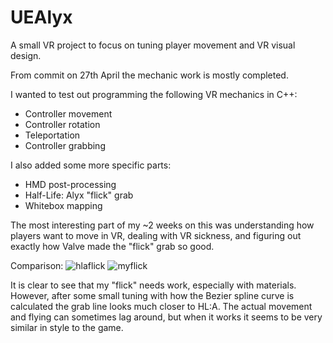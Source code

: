 # UEAlyx
A small VR project to focus on tuning player movement and VR visual design.

From commit on 27th April the mechanic work is mostly completed.

I wanted to test out programming the following VR mechanics in C++:
- Controller movement
- Controller rotation
- Teleportation
- Controller grabbing

I also added some more specific parts:
- HMD post-processing
- Half-Life: Alyx "flick" grab
- Whitebox mapping

The most interesting part of my ~2 weeks on this was understanding how players want to move in VR, dealing with VR sickness, and figuring out exactly how Valve made the "flick" grab so good.

Comparison:
![hlaflick](https://i.imgur.com/ilmiidx.jpg)
![myflick](https://i.imgur.com/DqYt6PH.png)

It is clear to see that my "flick" needs work, especially with materials. However, after some small tuning with how the Bezier spline curve is calculated the grab line looks much closer to HL:A.
The actual movement and flying can sometimes lag around, but when it works it seems to be very similar in style to the game.
